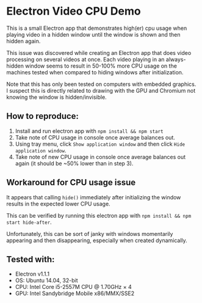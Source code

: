 # Electron Video CPU Demo

This is a small Electron app that demonstrates high(er) cpu usage when playing video in a hidden window until the window is shown and then hidden again.

This issue was discovered while creating an Electron app that does video processing on several videos at once.  Each video playing in an always-hidden window seems to result in 50-100% more CPU usage on the machines tested when compared to hiding windows after initialization.

Note that this has only been tested on computers with embedded graphics.  I suspect this is directly related to drawing with the GPU and Chromium not knowing the window is hidden/invisible.

## How to reproduce:

1. Install and run electron app with `npm install && npm start`
2. Take note of CPU usage in console once average balances out.
3. Using tray menu, click `Show application window` and then click `Hide application window`.
4. Take note of new CPU usage in console once average balances out again (it should be ~50% lower than in step 3).

## Workaround for CPU usage issue

It appears that calling `hide()` immediately after initializing the window results in the expected lower CPU usage.

This can be verified by running this electron app with `npm install && npm start hide-after`.

Unfortunately, this can be sort of janky with windows momentarily appearing and then disappearing, especially when created dynamically.

## Tested with:

* Electron v1.1.1
* OS: Ubuntu 14.04, 32-bit
* CPU: Intel Core i5-2557M CPU @ 1.70GHz × 4
* GPU: Intel Sandybridge Mobile x86/MMX/SSE2
